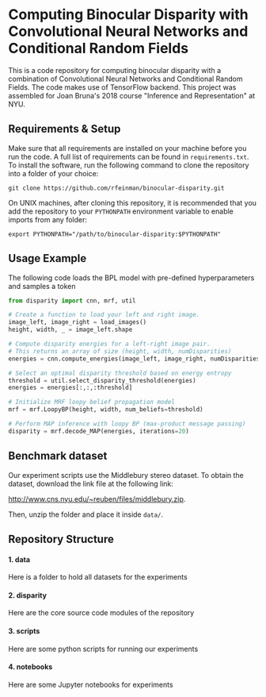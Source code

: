 # Computing Binocular Disparity with Convolutional Neural Networks and Conditional Random Fields

This is a code repository for computing binocular disparity with a combination of Convolutional Neural Networks and Conditional Random Fields. The code makes use of TensorFlow backend. This project was assembled for Joan Bruna's 2018 course "Inference and Representation" at NYU.

## Requirements & Setup

Make sure that all requirements are installed on your machine before you run the code. A full list of requirements can be found in `requirements.txt`. To install the software, run the following command to clone the repository into a folder of your choice:
```
git clone https://github.com/rfeinman/binocular-disparity.git
```
On UNIX machines, after cloning this repository, it is recommended that you add the repository to your `PYTHONPATH` environment variable to enable imports from any folder:
```
export PYTHONPATH="/path/to/binocular-disparity:$PYTHONPATH"
```

## Usage Example

The following code loads the BPL model with pre-defined hyperparameters 
and samples a token

```python
from disparity import cnn, mrf, util

# Create a function to load your left and right image.
image_left, image_right = load_images()
height, width, _ = image_left.shape

# Compute disparity energies for a left-right image pair.
# This returns an array of size (height, width, numDisparities)
energies = cnn.compute_energies(image_left, image_right, numDisparities=120)

# Select an optimal disparity threshold based on energy entropy
threshold = util.select_disparity_threshold(energies)
energies = energies[:,:,:threshold]

# Initialize MRF loopy belief propagation model
mrf = mrf.LoopyBP(height, width, num_beliefs=threshold)

# Perform MAP inference with loopy BP (max-product message passing)
disparity = mrf.decode_MAP(energies, iterations=20)
```

## Benchmark dataset

Our experiment scripts use the Middlebury stereo dataset. To obtain the dataset,
download the link file at the following link:

<http://www.cns.nyu.edu/~reuben/files/middlebury.zip>.

Then, unzip the folder and place it inside `data/`.


## Repository Structure

#### 1. data
Here is a folder to hold all datasets for the experiments

#### 2. disparity
Here are the core source code modules of the repository

#### 3. scripts
Here are some python scripts for running our experiments

#### 4. notebooks
Here are some Jupyter notebooks for experiments